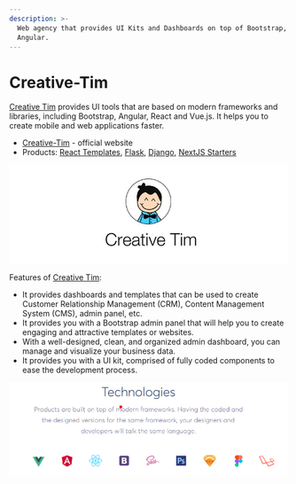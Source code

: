 ```yaml
---
description: >-
  Web agency that provides UI Kits and Dashboards on top of Bootstrap, Vue,
  Angular.
---
```


# Creative-Tim

[Creative Tim](https://bit.ly/3fKQZaL) provides UI tools that are based on modern frameworks and libraries, including Bootstrap, Angular, React and Vue.js. It helps you to create mobile and web applications faster.

* [Creative-Tim](https://bit.ly/3fKQZaL) - official website
* Products: [React Templates](https://bit.ly/37j8JG3), [Flask](http://bit.ly/2ORcvl0), [Django](https://bit.ly/3aStaNb), [NextJS Starters](https://bit.ly/3noTq5Q) 

![AppSeed Partner - Creative-Tim.](../../.gitbook/assets/creative-tim-cover.png)

Features of [Creative Tim](https://bit.ly/3fKQZaL):

* It provides dashboards and templates that can be used to create Customer Relationship Management \(CRM\), Content Management System \(CMS\), admin panel, etc.
* It provides you with a Bootstrap admin panel that will help you to create engaging and attractive templates or websites.
* With a well-designed, clean, and organized admin dashboard, you can manage and visualize your business data.
* It provides you with a UI kit, comprised of fully coded components to ease the development process.

![Creative-Tim - Technologies. ](../../.gitbook/assets/creative-tim-tech.png)

